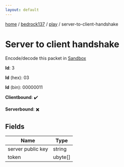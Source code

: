 ```yaml
---
layout: default
---
```


[home](/)  /  [bedrock137](/protocol/bedrock137)  /  [play](/protocol/bedrock137/play)  /  server-to-client-handshake

# Server to client handshake

Encode/decode this packet in [Sandbox](../../../sandbox/bedrock137#play.server_to_client_handshake)

**Id**: 3

**Id** (hex): 03

**Id** (bin): 00000011

**Clientbound**: ✔️

**Serverbound**: ✖️

## Fields

Name | Type
---|---
server public key | string
token | ubyte[]
